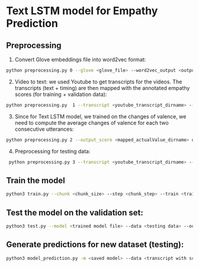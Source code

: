 # Text LSTM model for Empathy Prediction

## Preprocessing
1. Convert Glove embeddings file into word2vec format: 
```bash
python preprocessing.py 0 --glove <glove_file> --word2vec_output <output_file>
```
2. Video to text: we used Youtube to get transcripts for the videos. The transcripts (text + timing) are then mapped with the annotated empathy scores (for training + validation data): 
```bash
python preprocessing.py  1 --transcript <youtube_transcript_dirname> --annotation <groundtruth_annotation> --output_score <mapped_output_dirname>
```
3. Since for Text LSTM model, we trained on the changes of valence, we need to compute the average changes of valence for each two consecutive utterances: 
```bash
python preprocessing.py 2 --output_score <mapped_actualValue_dirname> output_difference <output_dirname>
```
4. Preprocessing for testing data:
```bash
 python preprocessing.py 3 --transcript <youtube_transcript_dirname> --output_score <mapped_output_dirname>
```



## Train the model 
```bash
python3 train.py --chunk <chunk_size> --step <chunk_step> --train <train_mapped_transcrip with difference-scores> --embeddings <glove word2vec-format> --groundtruth <groundtruth annotations>
```

## Test the model on the validation set:

```bash
python3 test.py --model <trained model file> --data <testing data> --output <predictions output dir> --groundtruth <groundtruth annotations dir> --embeddings <glove word2vec-format>
```

## Generate predictions for new dataset (testing):
```bash
python3 model_prediction.py -m <saved model> --data <transcript with scores data> --output <predictions output>
```

